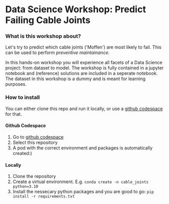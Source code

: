 # Data Science Workshop: Predict Failing Cable Joints

### What is this workshop about?
Let's try to predict which cable joints ('Moffen') are most likely to fail. 
This can be used to perform *preventive maintainance*.

In this hands-on workshop you will experience all facets of a Data Science project: from dataset to model.
The workshop is fully contained in a jupyter notebook and (reference) solutions are included in a seperate notebook.  
The dataset in this workshop is a dummy and is meant for learning purposes. 

### How to install
You can either clone this repo and run it locally, or use a [github codespace](https://github.com/codespaces) for that.

#### Github Codespace
1. Go to [github codespace](https://github.com/codespaces)
1. Select this repository
1. A pod with the correct environment and packages is automatically created:)

#### Locally
1. Clone the repository
1. Create a virtual environment. E.g. `conda create -n cable_joints python=3.10`
1. Install the nessecary python packages and you are good to go: `pip install -r requirements.txt`

